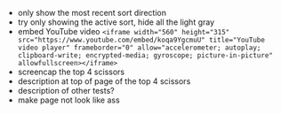 - only show the most recent sort direction
- try only showing the active sort, hide all the light gray
- embed YouTube video `<iframe width="560" height="315" src="https://www.youtube.com/embed/koqa9YgcmuU" title="YouTube video player" frameborder="0" allow="accelerometer; autoplay; clipboard-write; encrypted-media; gyroscope; picture-in-picture" allowfullscreen></iframe>`
- screencap the top 4 scissors
- description at top of page of the top 4 scissors
- description of other tests?
- make page not look like ass
